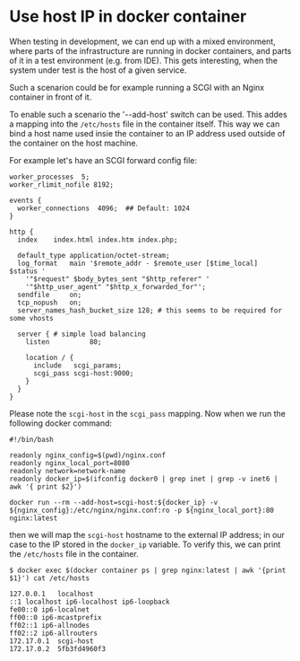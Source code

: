 # Use host IP in docker container

When testing in development, we can end up with a mixed environment, where parts of the infrastructure are running in docker containers, and parts of it in a test environment (e.g. from IDE). This gets interesting, when the system under test is the host of a given service.

Such a scenarion could be for example running a SCGI with an Nginx container in front of it.

To enable such a scenario the '--add-host' switch can be used. This addes a mapping into the `/etc/hosts` file in the container itself. This way we can bind a host name used insie the container to an IP address used outside of the container on the host machine.

For example let's have an SCGI forward config file:

```
worker_processes  5;
worker_rlimit_nofile 8192;

events {
  worker_connections  4096;  ## Default: 1024
}

http {
  index    index.html index.htm index.php;

  default_type application/octet-stream;
  log_format   main '$remote_addr - $remote_user [$time_local]  $status '
    '"$request" $body_bytes_sent "$http_referer" '
    '"$http_user_agent" "$http_x_forwarded_for"';
  sendfile     on;
  tcp_nopush   on;
  server_names_hash_bucket_size 128; # this seems to be required for some vhosts

  server { # simple load balancing
    listen          80;

    location / {
      include   scgi_params;
      scgi_pass scgi-host:9000;
    }
  }
}
```

Please note the `scgi-host` in the `scgi_pass` mapping. Now when we run the following docker command:

```
#!/bin/bash

readonly nginx_config=$(pwd)/nginx.conf
readonly nginx_local_port=8080
readonly network=network-name
readonly docker_ip=$(ifconfig docker0 | grep inet | grep -v inet6 | awk '{ print $2}')

docker run --rm --add-host=scgi-host:${docker_ip} -v ${nginx_config}:/etc/nginx/nginx.conf:ro -p ${nginx_local_port}:80 nginx:latest
```
then we will map the `scgi-host` hostname to the external IP address; in our case to the IP stored in the `docker_ip` variable. To verify this, we can print the `/etc/hosts` file in the container.

```
$ docker exec $(docker container ps | grep nginx:latest | awk '{print $1}') cat /etc/hosts

127.0.0.1	localhost
::1	localhost ip6-localhost ip6-loopback
fe00::0	ip6-localnet
ff00::0	ip6-mcastprefix
ff02::1	ip6-allnodes
ff02::2	ip6-allrouters
172.17.0.1	scgi-host
172.17.0.2	5fb3fd4960f3
```

